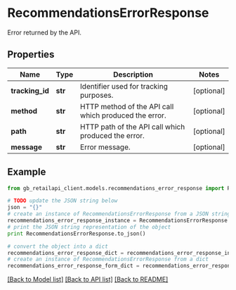 # RecommendationsErrorResponse

Error returned by the API.

## Properties
Name | Type | Description | Notes
------------ | ------------- | ------------- | -------------
**tracking_id** | **str** | Identifier used for tracking purposes. | [optional] 
**method** | **str** | HTTP method of the API call which produced the error. | [optional] 
**path** | **str** | HTTP path of the API call which produced the error. | [optional] 
**message** | **str** | Error message. | [optional] 

## Example

```python
from gb_retailapi_client.models.recommendations_error_response import RecommendationsErrorResponse

# TODO update the JSON string below
json = "{}"
# create an instance of RecommendationsErrorResponse from a JSON string
recommendations_error_response_instance = RecommendationsErrorResponse.from_json(json)
# print the JSON string representation of the object
print RecommendationsErrorResponse.to_json()

# convert the object into a dict
recommendations_error_response_dict = recommendations_error_response_instance.to_dict()
# create an instance of RecommendationsErrorResponse from a dict
recommendations_error_response_form_dict = recommendations_error_response.from_dict(recommendations_error_response_dict)
```
[[Back to Model list]](../README.md#documentation-for-models) [[Back to API list]](../README.md#documentation-for-api-endpoints) [[Back to README]](../README.md)


